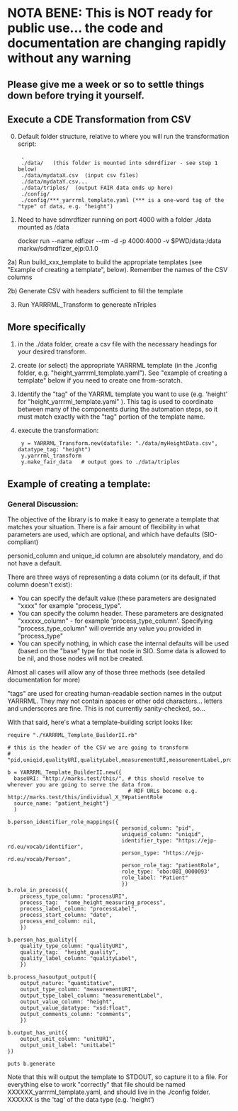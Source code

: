 # NOTA BENE:  This is NOT ready for public use... the code and documentation are changing rapidly without any warning
## Please give me a week or so to settle things down before trying it yourself.

## Execute a CDE Transformation from CSV

0) Default folder structure, relative to where you will run the transformation script:

        .
        ./data/   (this folder is mounted into sdmrdfizer - see step 1 below)
        ./data/mydataX.csv  (input csv files)
        ./data/mydataY.csv...
        ./data/triples/  (output FAIR data ends up here)
        ./config/
        ./config/***_yarrrml_template.yaml (*** is a one-word tag of the "type" of data, e.g. "height")

1) Need to have sdmrdfizer running on port 4000 with a folder ./data mounted as /data

     docker run --name rdfizer --rm -d -p 4000:4000 -v $PWD/data:/data   markw/sdmrdfizer_ejp:0.1.0

2a) Run build_xxx_template to build the appropriate templates (see "Example of creating a template", below).  Remember the names of the CSV columns

2b) Generate CSV with headers sufficient to fill the template

3) Run YARRRML_Transform to genereate nTriples


## More specifically

1) in the ./data folder, create a csv file with the necessary headings for your desired transform.

2) create (or select) the appropriate YARRRML template (in the ./config folder, e.g. "height_yarrrml_template.yaml").  See "example of creating a template" below if you need to create one from-scratch.

3) Identify the "tag" of the YARRML template you want to use (e.g. 'height' for "height_yarrrml_template.yaml" ).  This tag is used to coordinate between many of the components during the automation steps, so it must match exactly with the "tag" portion of the template name.

4) execute the transformation:

        y = YARRRML_Transform.new(datafile: "./data/myHeightData.csv", datatype_tag: "height")
        y.yarrrml_transform
        y.make_fair_data   # output goes to ./data/triples




## Example of creating a template:

### General Discussion:  
The objective of the library is to make it easy to generate a template that matches your situation.  There is a fair amount of flexibility in what parameters are used, which are optional, and which have defaults (SIO-compliant)

personid_column and unique_id column are absolutely mandatory, and do not have a default.

There are three ways of representing a data column (or its default, if that column doesn't exist):

  * You can specify the default value (these parameters are designated "xxxx"  for example "process_type".  
  * You can specify the column header.  These parameters are designated "xxxxxx_column" - for example 'process_type_column'. Specifying "process_type_column" will override any value you provided in "process_type"
  * You can specify nothing, in which case the internal defaults will be used (based on the "base" type for that node in SIO.  Some data is allowed to be nil, and those nodes will not be created.
  
Almost all cases will allow any of those three methods (see detailed documentation for more)

"tags" are used for creating human-readable section names in the output YARRRML.  They may not contain spaces or other odd characters... letters and underscores are fine.  This is not currently sanity-checked, so... 

With that said, here's what a template-building script looks like:

    require "./YARRRML_Template_BuilderII.rb"

    # this is the header of the CSV we are going to transform
    # "pid,uniqid,qualityURI,qualityLabel,measurementURI,measurementLabel,processURI,processLabel,height,unitURI,unitLabel,date,comments"

    b = YARRRML_Template_BuilderII.new({
      baseURI: "http://marks.test/this/", # this should resolve to wherever you are going to serve the data from.
                                          # RDF URLs become e.g. http://marks.test/this/individual_X_Y#patientRole
      source_name: "patient_height"}
      )

    b.person_identifier_role_mappings({
                                        personid_column: "pid",
                                        uniqueid_column: "uniqid",
                                        identifier_type: "https://ejp-rd.eu/vocab/identifier",
                                        person_type: "https://ejp-rd.eu/vocab/Person",
                                        person_role_tag: "patientRole",
                                        role_type: 'obo:OBI_0000093'
                                        role_label: "Patient"
                                        })
    b.role_in_process({
        process_type_column: "processURI",  
        process_tag:  "some_height_measuring_process",
        process_label_column: "processLabel", 
        process_start_column: "date", 
        process_end_column: nil,
        })

    b.person_has_quality({
        quality_type_column: "qualityURI",  
        quality_tag:  "height_quality",
        quality_label_column: "qualityLabel", 
        })

    b.process_hasoutput_output({
        output_nature: "quantitative",
        output_type_column: "measurementURI",
        output_type_label_column: "measurementLabel",
        output_value_column: "height",
        output_value_datatype: "xsd:float",
        output_comments_column: "comments",
        })

    b.output_has_unit({
        output_unit_column: "unitURI",
        output_unit_label: "unitLabel"  
    })

    puts b.generate


Note that this will output the template to STDOUT, so capture it to a file.  For everything else to work "correctly" that file should be named
XXXXXX_yarrrml_template.yaml, and should live in the ./config folder.   XXXXXX is the 'tag' of the data type (e.g. 'height')

